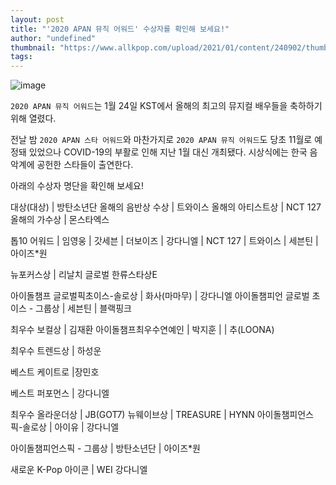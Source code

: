 ```yaml
---
layout: post
title: "'2020 APAN 뮤직 어워드' 수상자를 확인해 보세요!"
author: "undefined"
thumbnail: "https://www.allkpop.com/upload/2021/01/content/240902/thumb/1611496973-apan.jpg"
tags: 
---
```



![image](https://www.allkpop.com/upload/2021/01/content/240902/1611496973-apan.jpg)

`2020 APAN 뮤직 어워드`는 1월 24일 KST에서 올해의 최고의 뮤지컬 배우들을 축하하기 위해 열렸다.

전날 밤 `2020 APAN 스타 어워드`와 마찬가지로 `2020 APAN 뮤직 어워드`도 당초 11월로 예정돼 있었으나 COVID-19의 부활로 인해 지난 1월 대신 개최됐다. 시상식에는 한국 음악계에 공헌한 스타들이 출연한다.

아래의 수상자 명단을 확인해 보세요!

대상(대상) | 방탄소년단
올해의 음반상 수상 | 트와이스
올해의 아티스트상 | NCT 127
올해의 가수상 | 몬스타엑스

톱10 어워드 | 임영웅 | 갓세븐 | 더보이즈 | 강다니엘 | NCT 127 | 트와이스 | 세븐틴 | 아이즈*원

뉴포커스상 | 리날치
글로벌 한류스타상E

아이돌챔프 글로벌픽초이스-솔로상 | 화사(마마무) | 강다니엘
아이돌챔피언 글로벌 초이스 - 그룹상 | 세븐틴 | 블랙핑크

최우수 보컬상 | 김재환
아이돌챔프최우수연예인 | 박지훈 | | 추(LOONA)

최우수 트렌드상 | 하성운

베스트 케이트로 |장민호

베스트 퍼포먼스 | 강다니엘

최우수 올라운더상 | JB(GOT7)
뉴웨이브상 | TREASURE | HYNN
아이돌챔피언스픽-솔로상 | 아이유 | 강다니엘

아이돌챔피언스픽 - 그룹상 | 방탄소년단 | 아이즈*원

새로운 K-Pop 아이콘 | WEI
강다니엘